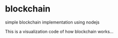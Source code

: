# blockchain
simple blockchain implementation using nodejs


This is a visualization code of how blockchain works... 
